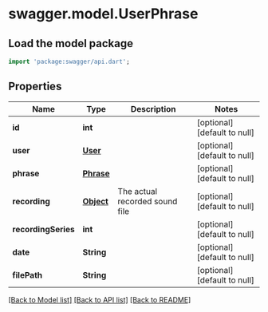 # swagger.model.UserPhrase

## Load the model package
```dart
import 'package:swagger/api.dart';
```

## Properties
Name | Type | Description | Notes
------------ | ------------- | ------------- | -------------
**id** | **int** |  | [optional] [default to null]
**user** | [**User**](User.md) |  | [optional] [default to null]
**phrase** | [**Phrase**](Phrase.md) |  | [optional] [default to null]
**recording** | [**Object**](Object.md) | The actual recorded sound file | [optional] [default to null]
**recordingSeries** | **int** |  | [optional] [default to null]
**date** | **String** |  | [optional] [default to null]
**filePath** | **String** |  | [optional] [default to null]

[[Back to Model list]](../README.md#documentation-for-models) [[Back to API list]](../README.md#documentation-for-api-endpoints) [[Back to README]](../README.md)

